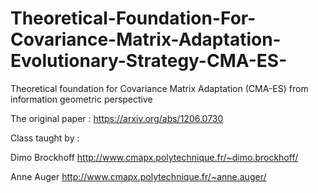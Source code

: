 # Theoretical-Foundation-For-Covariance-Matrix-Adaptation-Evolutionary-Strategy-CMA-ES-

Theoretical foundation for Covariance Matrix Adaptation (CMA-ES) from information geometric perspective

The original paper : https://arxiv.org/abs/1206.0730

Class taught by : 

Dimo Brockhoff http://www.cmapx.polytechnique.fr/~dimo.brockhoff/

Anne Auger http://www.cmapx.polytechnique.fr/~anne.auger/
